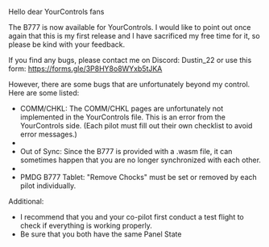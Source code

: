 Hello dear YourControls fans

The B777 is now available for YourControls. I would like to point out once again that this is my first release and I have sacrificed my free time for it, so please be kind with your feedback.

If you find any bugs, please contact me on Discord: Dustin_22 or use this form: https://forms.gle/3P8HY8o8WYxb5tJKA

However, there are some bugs that are unfortunately beyond my control. Here are some listed:

- COMM/CHKL: The COMM/CHKL pages are unfortunately not implemented in the YourControls file. This is an error from the YourControls side. (Each pilot must fill out their own checklist to avoid error messages.)
- 
- Out of Sync: Since the B777 is provided with a .wasm file, it can sometimes happen that you are no longer synchronized with each other.
- 
- PMDG B777 Tablet: "Remove Chocks" must be set or removed by each pilot individually.

Additional:
- I recommend that you and your co-pilot first conduct a test flight to check if everything is working properly.
- Be sure that you both have the same Panel State
